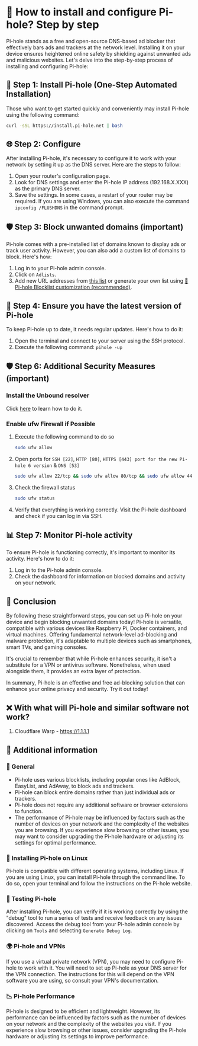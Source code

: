 <!-- [[> SEO
###### Title: How to properly install and configure Pi-hole for your network?
###### Description:
###### Tags:
###### Canonical: /viewer/tutorials/How_to_install_Pi-hole
]]> -->

# 🍒 How to install and configure Pi-hole? Step by step
Pi-hole stands as a free and open-source DNS-based ad blocker that effectively bars ads and trackers at the network level.
Installing it on your device ensures heightened online safety by shielding against unwanted ads and malicious websites.
Let's delve into the step-by-step process of installing and configuring Pi-hole:

## 🔧 Step 1: Install Pi-hole (One-Step Automated Installation)
Those who want to get started quickly and conveniently may install Pi-hole using the following command:
```bash
curl -sSL https://install.pi-hole.net | bash
```

## 🌐 Step 2: Configure
After installing Pi-hole, it's necessary to configure it to work with your network by setting it up as the DNS server.
Here are the steps to follow:
1. Open your router's configuration page.
2. Look for DNS settings and enter the Pi-hole IP address (192.168.X.XXX) as the primary DNS server.
3. Save the settings. In some cases, a restart of your router may be required. If you are using Windows, you can also execute the command `ipconfig /FLUSHDNS` in the command prompt.

## 🛡️ Step 3: Block unwanted domains (important)
Pi-hole comes with a pre-installed list of domains known to display ads or track user activity.
However, you can also add a custom list of domains to block. Here's how:
1. Log in to your Pi-hole admin console.
2. Click on `Adlists`.
3. Add new URL addresses from [this list](../../lists/md/Pi-hole.md) or generate your own list using [🍒 Pi-hole Blocklist customization (recommended)](https://sefinek.net/blocklist-generator/pihole).

## 🔄 Step 4: Ensure you have the latest version of Pi-hole
To keep Pi-hole up to date, it needs regular updates. Here's how to do it:
1. Open the terminal and connect to your server using the SSH protocol.
2. Execute the following command: `pihole -up`

## 🛡️ Step 6: Additional Security Measures (important)
### Install the Unbound resolver
Click [here](./How%20to%20install%20Unbound%20for%20Pi-hole.md) to learn how to do it.

### Enable ufw Firewall if Possible
1. Execute the following command to do so
    ```bash
    sudo ufw allow
    ```
2. Open ports for `SSH [22]`, `HTTP [80]`, `HTTPS [443] port for the new Pi-hole 6 version` & `DNS [53]`
    ```bash
    sudo ufw allow 22/tcp && sudo ufw allow 80/tcp && sudo ufw allow 443/tcp && sudo ufw allow 53
    ```
3. Check the firewall status
    ```bash
    sudo ufw status
    ```
4. Verify that everything is working correctly. Visit the Pi-hole dashboard and check if you can log in via SSH.

## 📊 Step 7: Monitor Pi-hole activity
To ensure Pi-hole is functioning correctly, it's important to monitor its activity. Here's how to do it:
1. Log in to the Pi-hole admin console.
2. Check the dashboard for information on blocked domains and activity on your network.

## 📝 Conclusion
By following these straightforward steps, you can set up Pi-hole on your device and begin blocking unwanted domains today! Pi-hole is versatile, compatible with various devices like Raspberry Pi, Docker containers, and virtual machines.
Offering fundamental network-level ad-blocking and malware protection, it's adaptable to multiple devices such as smartphones, smart TVs, and gaming consoles.

It's crucial to remember that while Pi-hole enhances security, it isn't a substitute for a VPN or antivirus software. Nonetheless, when used alongside them, it provides an extra layer of protection.

In summary, Pi-hole is an effective and free ad-blocking solution that can enhance your online privacy and security. Try it out today!


## ❌ With what will Pi-hole and similar software not work?
1. Cloudflare Warp - https://1.1.1.1


## 📌 Additional information
### 🌠 General
- Pi-hole uses various blocklists, including popular ones like AdBlock, EasyList, and AdAway, to block ads and trackers.
- Pi-hole can block entire domains rather than just individual ads or trackers.
- Pi-hole does not require any additional software or browser extensions to function.
- The performance of Pi-hole may be influenced by factors such as the number of devices on your network and the complexity of the websites you are browsing. If you experience slow browsing or other issues, you may want to consider upgrading the Pi-hole hardware or adjusting its settings for optimal performance.

### 🐧 Installing Pi-hole on Linux
Pi-hole is compatible with different operating systems, including Linux. If you are using Linux, you can install Pi-hole through the command line.
To do so, open your terminal and follow the instructions on the Pi-hole website.

### 🚦 Testing Pi-hole
After installing Pi-hole, you can verify if it is working correctly by using the "debug" tool to run a series of tests and receive feedback on any issues discovered.
Access the debug tool from your Pi-hole admin console by clicking on `Tools` and selecting `Generate Debug Log`.

### 🌍 Pi-hole and VPNs
If you use a virtual private network (VPN), you may need to configure Pi-hole to work with it.
You will need to set up Pi-hole as your DNS server for the VPN connection.
The instructions for this will depend on the VPN software you are using, so consult your VPN's documentation.

### 📉 Pi-hole Performance
Pi-hole is designed to be efficient and lightweight.
However, its performance can be influenced by factors such as the number of devices on your network and the complexity of the websites you visit.
If you experience slow browsing or other issues, consider upgrading the Pi-hole hardware or adjusting its settings to improve performance.

